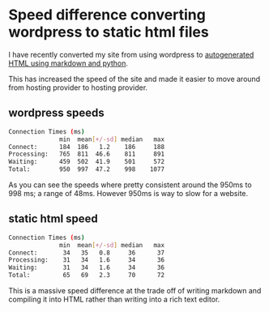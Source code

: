 # Speed difference converting wordpress to static html files

I have recently converted my site from using wordpress to [autogenerated HTML using markdown and python](autogenerated_html_using_markdown_and_python.html).

This has increased the speed of the site and made it easier to move around from hosting provider to hosting provider.


wordpress speeds
--------------------

```sh
Connection Times (ms)
              min  mean[+/-sd] median   max
Connect:      184  186   1.2    186     188
Processing:   765  811  46.6    811     891
Waiting:      459  502  41.9    501     572
Total:        950  997  47.2    998    1077
```

As you can see the speeds where pretty consistent around the 950ms to 998 ms; a range of 48ms.
However 950ms is way to slow for a website.


static html speed
--------------------


```sh
Connection Times (ms)
              min  mean[+/-sd] median   max
Connect:       34   35   0.8     36      37
Processing:    31   34   1.6     34      36
Waiting:       31   34   1.6     34      36
Total:         65   69   2.3     70      72
```

This is a massive speed difference at the trade off of writing markdown and compiling it into HTML rather than writing into a rich text editor.
